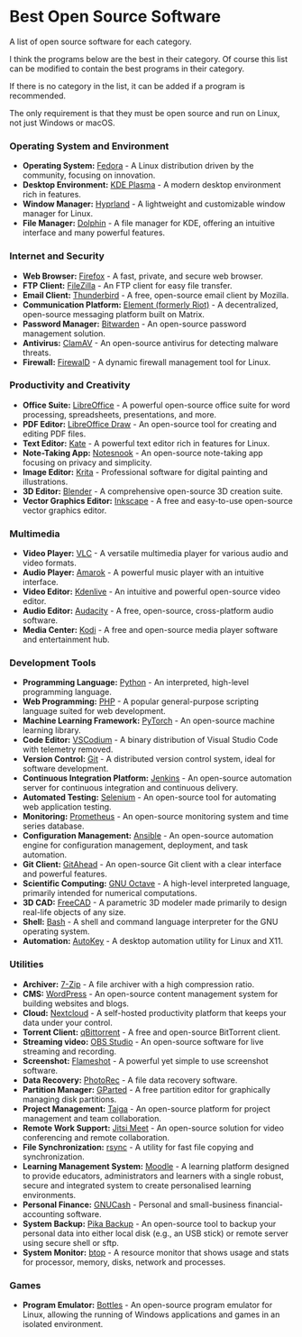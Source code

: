# Best Open Source Software

A list of open source software for each category.

I think the programs below are the best in their category. Of course this list can be modified to contain the best programs in their category.

If there is no category in the list, it can be added if a program is recommended.

The only requirement is that they must be open source and run on Linux, not just Windows or macOS.

### Operating System and Environment
- **Operating System:** [Fedora](https://fedoraproject.org/) - A Linux distribution driven by the community, focusing on innovation.
- **Desktop Environment:** [KDE Plasma](https://kde.org/plasma-desktop) - A modern desktop environment rich in features.
- **Window Manager:** [Hyprland](https://hyprland.org/) - A lightweight and customizable window manager for Linux.
- **File Manager:** [Dolphin](https://dolphin.kde.org/) - A file manager for KDE, offering an intuitive interface and many powerful features.

### Internet and Security
- **Web Browser:** [Firefox](https://www.mozilla.org/en-US/firefox/new/) - A fast, private, and secure web browser.
- **FTP Client:** [FileZilla](https://filezilla-project.org/) - An FTP client for easy file transfer.
- **Email Client:** [Thunderbird](https://www.thunderbird.net/) - A free, open-source email client by Mozilla.
- **Communication Platform:** [Element (formerly Riot)](https://element.io/) - A decentralized, open-source messaging platform built on Matrix.
- **Password Manager:** [Bitwarden](https://bitwarden.com/) - An open-source password management solution.
- **Antivirus:** [ClamAV](https://www.clamav.net/) - An open-source antivirus for detecting malware threats.
- **Firewall:** [FirewalD](https://firewalld.org/) - A dynamic firewall management tool for Linux.

### Productivity and Creativity
- **Office Suite:** [LibreOffice](https://www.libreoffice.org/) - A powerful open-source office suite for word processing, spreadsheets, presentations, and more.
- **PDF Editor:** [LibreOffice Draw](https://www.libreoffice.org/discover/draw/) - An open-source tool for creating and editing PDF files.
- **Text Editor:** [Kate](https://kate-editor.org/) - A powerful text editor rich in features for Linux.
- **Note-Taking App:** [Notesnook](https://notesnook.com/) - An open-source note-taking app focusing on privacy and simplicity.
- **Image Editor:** [Krita](https://krita.org/) - Professional software for digital painting and illustrations.
- **3D Editor:** [Blender](https://www.blender.org/) - A comprehensive open-source 3D creation suite.
- **Vector Graphics Editor:** [Inkscape](https://inkscape.org/) - A free and easy-to-use open-source vector graphics editor.

### Multimedia
- **Video Player:** [VLC](https://www.videolan.org/vlc/) - A versatile multimedia player for various audio and video formats.
- **Audio Player:** [Amarok](https://amarok.kde.org/) - A powerful music player with an intuitive interface.
- **Video Editor:** [Kdenlive](https://kdenlive.org/) - An intuitive and powerful open-source video editor.
- **Audio Editor:** [Audacity](https://www.audacityteam.org/) - A free, open-source, cross-platform audio software.
- **Media Center:** [Kodi](https://kodi.tv/) - A free and open-source media player software and entertainment hub.

### Development Tools
- **Programming Language:** [Python](https://www.python.org/) - An interpreted, high-level programming language.
- **Web Programming:** [PHP](https://www.php.net/) - A popular general-purpose scripting language suited for web development.
- **Machine Learning Framework:** [PyTorch](https://pytorch.org/) - An open-source machine learning library.
- **Code Editor:** [VSCodium](https://vscodium.com/) - A binary distribution of Visual Studio Code with telemetry removed.
- **Version Control:** [Git](https://git-scm.com/) - A distributed version control system, ideal for software development.
- **Continuous Integration Platform:** [Jenkins](https://www.jenkins.io/) - An open-source automation server for continuous integration and continuous delivery.
- **Automated Testing:** [Selenium](https://www.selenium.dev/) - An open-source tool for automating web application testing.
- **Monitoring:** [Prometheus](https://prometheus.io/) - An open-source monitoring system and time series database.
- **Configuration Management:** [Ansible](https://www.ansible.com/) - An open-source automation engine for configuration management, deployment, and task automation.
- **Git Client:** [GitAhead](https://gitahead.github.io/gitahead.com/) - An open-source Git client with a clear interface and powerful features.
- **Scientific Computing:** [GNU Octave](https://www.gnu.org/software/octave/) - A high-level interpreted language, primarily intended for numerical computations.
- **3D CAD:** [FreeCAD](https://www.freecadweb.org/) - A parametric 3D modeler made primarily to design real-life objects of any size.
- **Shell:** [Bash](https://www.gnu.org/software/bash/) - A shell and command language interpreter for the GNU operating system.
- **Automation:** [AutoKey](https://github.com/autokey/autokey) - A desktop automation utility for Linux and X11.

### Utilities
- **Archiver:** [7-Zip](https://www.7-zip.org/) - A file archiver with a high compression ratio.
- **CMS:** [WordPress](https://wordpress.org/) - An open-source content management system for building websites and blogs.
- **Cloud:** [Nextcloud](https://nextcloud.com/) - A self-hosted productivity platform that keeps your data under your control.
- **Torrent Client:** [qBittorrent](https://www.qbittorrent.org/) - A free and open-source BitTorrent client.
- **Streaming video:** [OBS Studio](https://obsproject.com/) - An open-source software for live streaming and recording.
- **Screenshot:** [Flameshot](https://flameshot.org/) - A powerful yet simple to use screenshot software.
- **Data Recovery:** [PhotoRec](https://www.cgsecurity.org/wiki/PhotoRec) - A file data recovery software.
- **Partition Manager:** [GParted](https://gparted.org/) - A free partition editor for graphically managing disk partitions.
- **Project Management:** [Taiga](https://taiga.io/) - An open-source platform for project management and team collaboration.
- **Remote Work Support:** [Jitsi Meet](https://jitsi.org/jitsi-meet/) - An open-source solution for video conferencing and remote collaboration.
- **File Synchronization:** [rsync](https://rsync.samba.org/) - A utility for fast file copying and synchronization.
- **Learning Management System:** [Moodle](https://moodle.org/) - A learning platform designed to provide educators, administrators and learners with a single robust, secure and integrated system to create personalised learning environments.
- **Personal Finance:** [GNUCash](https://www.gnucash.org/) - Personal and small-business financial-accounting software.
- **System Backup:** [Pika Backup](https://apps.gnome.org/ro/PikaBackup/) - An open-source tool to backup your personal data into either local disk (e.g., an USB stick) or remote server using secure shell or sftp.
- **System Monitor:** [btop](https://github.com/aristocratos/btop) - A resource monitor that shows usage and stats for processor, memory, disks, network and processes.

### Games
- **Program Emulator:** [Bottles](https://usebottles.com/) - An open-source program emulator for Linux, allowing the running of Windows applications and games in an isolated environment.

